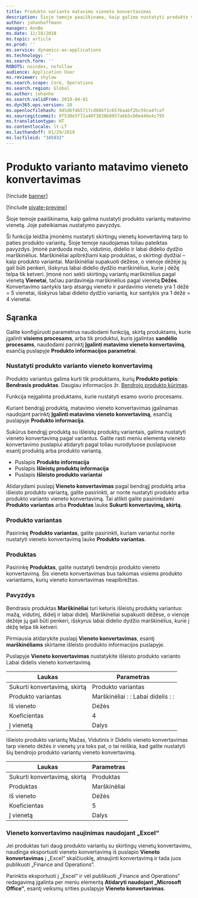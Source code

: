 ```yaml
---
title: Produkto varianto matavimo vieneto konvertavimas
description: Šioje temoje paaiškinama, kaip galima nustatyti produkto variantų matavimo vienetą.
author: johanhoffmann
manager: AnnBe
ms.date: 12/18/2018
ms.topic: article
ms.prod: ''
ms.service: dynamics-ax-applications
ms.technology: ''
ms.search.form: ''
ROBOTS: noindex, nofollow
audience: Application User
ms.reviewer: shylaw
ms.search.scope: Core, Operations
ms.search.region: Global
ms.author: johanho
ms.search.validFrom: 2019-04-01
ms.dyn365.ops.version: 10
ms.openlocfilehash: 9d5d6fd65717cd886f1c6576aabf2bc59ca4fcaf
ms.sourcegitcommit: 0f530e5f72a40f383868957a6b5cb0e446e4c795
ms.translationtype: HT
ms.contentlocale: lt-LT
ms.lasthandoff: 01/29/2019
ms.locfileid: "345932"
---
```

# <a name="unit-of-measure-conversion-per-product-variant"></a>Produkto varianto matavimo vieneto konvertavimas

[!include [banner](../includes/banner.md)]

[!include [pivate-preview](../includes/pivate-preview-banner.md)]

Šioje temoje paaiškinama, kaip galima nustatyti produkto variantų matavimo vienetą. Joje pateikiamas nustatymo pavyzdys.

Ši funkcija leidžia įmonėms nustatyti skirtingų vienetų konvertavimą tarp to paties produkto variantų. Šioje temoje naudojamas toliau pateiktas pavyzdys. Įmonė parduoda mažo, vidutinio, didelio ir labai didelio dydžio marškinėlius. Marškinėliai apibrėžiami kaip produktas, o skirtingi dydžiai – kaip produkto variantai. Marškinėliai supakuoti dėžėse, o vienoje dėžėje jų gali būti penkeri, išskyrus labai didelio dydžio marškinėlius, kurie į dėžę telpa tik ketveri. Įmonė nori sekti skirtingų variantų marškinėlius pagal vienetą **Vienetai**, tačiau pardavinėja marškinėlius pagal vienetą **Dėžės**. Konvertavimo santykis tarp atsargų vieneto ir pardavimo vieneto yra 1 dėžė = 5 vienetai, išskyrus labai didelio dydžio variantą, kur santykis yra 1 dėžė = 4 vienetai.

## <a name="setup"></a>Sąranka

Galite konfigūruoti parametrus naudodami funkciją, skirtą produktams, kurie įgalinti **visiems procesams**, arba tik produktui, kuris įgalintas **sandėlio procesams**, naudodami parinktį **Įgalinti matavimo vieneto konvertavimą**, esančią puslapyje **Produkto informacijos parametrai**.

### <a name="set-up-a-product-for-unit-conversion-per-variant"></a>Nustatyti produkto varianto vieneto konvertavimą

Produkto variantus galima kurti tik produktams, kurių **Produkto potipis**: **Bendrasis produktas**. Daugiau informacijos žr. [Bendrojo produkto kūrimas](tasks/create-product-master.md).

Funkcija neįgalinta produktams, kurie nustatyti esamo svorio procesams. 

Kuriant bendrąjį produktą, matavimo vieneto konvertavimas įgalinamas naudojant parinktį **Įgalinti matavimo vieneto konvertavimą**, esančią puslapyje **Produkto informacija**.

Sukūrus bendrąjį produktą su išleistų produktų variantais, galima nustatyti vieneto konvertavimą pagal variantus. Galite rasti meniu elementą vieneto konvertavimo puslapiui atidaryti pagal toliau nurodytuose puslapiuose esantį produktą arba produkto variantą.

-   Puslapis **Produkto informacija**
-   Puslapis **Išleistų produktų informacija**
-   Puslapis **Išleisto produkto variantai**

Atidarydami puslapį **Vieneto konvertavimas** pagal bendrąjį produktą arba išleisto produkto variantą, galite pasirinkti, ar norite nustatyti produkto arba produkto varianto vieneto konvertavimą. Tai atlikti galite pasirinkdami **Produkto variantas** arba **Produktas** lauke **Sukurti konvertavimą, skirtą**.

### <a name="product-variant"></a>Produkto variantas

Pasirinkę **Produkto variantas**, galite pasirinkti, kuriam variantui norite nustatyti vieneto konvertavimą lauke **Produkto variantas**.

### <a name="product"></a>Produktas

Pasirinkę **Produktas**, galite nustatyti bendrojo produkto vieneto konvertavimą. Šis vieneto konvertavimas bus taikomas visiems produkto variantams, kurių vieneto konvertavimas neapibrėžtas.

### <a name="example"></a>Pavyzdys

Bendrasis produktas **Marškinėliai** turi keturis išleistų produktų variantus: mažą, vidutinį, didelį ir labai didelį. Marškinėliai supakuoti dėžėse, o vienoje dėžėje jų gali būti penkeri, išskyrus labai didelio dydžio marškinėlius, kurie į dėžę telpa tik ketveri.

Pirmiausia atidarykite puslapį **Vieneto konvertavimas**, esantį **marškinėliams** skirtame išleisto produkto informacijos puslapyje.

Puslapyje **Vieneto konvertavimas** nustatykite išleisto produkto varianto Labai didelis vieneto konvertavimą.

| **Laukas**             | **Parametras**             |
|-----------------------|-------------------------|
| Sukurti konvertavimą, skirtą | Produkto variantas         |
| Produkto variantas       | Marškinėliai : : Labai didelis : : |
| Iš vieneto             | Dėžės                   |
| Koeficientas                | 4                       |
| Į vienetą               | Dalys                  |

Išleisto produkto variantų Mažas, Vidutinis ir Didelis vieneto konvertavimas tarp vieneto dėžės ir vienetų yra toks pat, o tai reiškia, kad galite nustatyti šių bendrojo produkto variantų vieneto konvertavimą.

| **Laukas**             | **Parametras** |
|-----------------------|-------------|
| Sukurti konvertavimą, skirtą | Produktas     |
| Produktas               | Marškinėliai     |
| Iš vieneto             | Dėžės       |
| Koeficientas                | 5           |
| Į vienetą               | Dalys      |

### <a name="using-excel-to-update-the-unit-conversions"></a>Vieneto konvertavimo naujinimas naudojant „Excel“

Jei produktas turi daug produkto variantų su skirtingų vienetų konvertavimu, naudinga eksportuoti vieneto konvertavimą iš puslapio **Vieneto konvertavimas** į „Excel“ skaičiuoklę, atnaujinti konvertavimą ir tada juos publikuoti „Finance and Operations“.

Parinktis eksportuoti į „Excel“ ir vėl publikuoti „Finance and Operations“ redagavimą įgalinta per meniu elementą **Atidaryti naudojant „Microsoft Office“**, esantį veiksmų srities puslapyje **Vieneto konvertavimas**.

